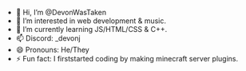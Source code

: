 - 👋 Hi, I’m @DevonWasTaken
- 👀 I’m interested in web development & music.
- 🌱 I’m currently learning JS/HTML/CSS & C++.
- 📫 Discord: _devonj
- 😄 Pronouns: He/They
- ⚡ Fun fact: I firststarted coding by making minecraft server plugins.

<!---
DevonWasTaken/DevonWasTaken is a ✨ special ✨ repository because its `README.md` (this file) appears on your GitHub profile.
You can click the Preview link to take a look at your changes.
--->
